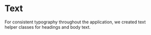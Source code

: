 # Text

For consistent typography throughout the application, we created text helper classes for headings and body text.

